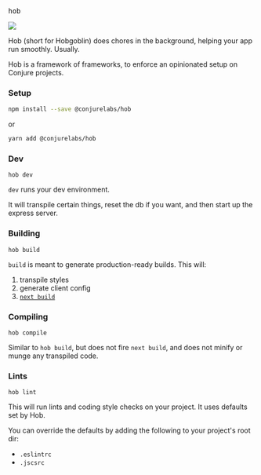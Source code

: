 <kbd>hob</kbd>

![](https://media0.giphy.com/media/FD3of7ehZt4li/giphy.gif)

Hob (short for Hobgoblin) does chores in the background, helping your app run smoothly. Usually.

Hob is a framework of frameworks, to enforce an opinionated setup on Conjure projects.

### Setup

```sh
npm install --save @conjurelabs/hob
```

or

```sh
yarn add @conjurelabs/hob
```

### Dev

`hob dev`

`dev` runs your dev environment.

It will transpile certain things, reset the db if you want, and then start up the express server.

### Building

`hob build`

`build` is meant to generate production-ready builds. This will:

1. transpile styles
2. generate client config
3. [`next build`](https://github.com/zeit/next.js#production-deployment)

### Compiling

`hob compile`

Similar to `hob build`, but does not fire `next build`, and does not minify or munge any transpiled code.

### Lints

`hob lint`

This will run lints and coding style checks on your project. It uses defaults set by Hob.

You can override the defaults by adding the following to your project's root dir:

- `.eslintrc`
- `.jscsrc`
